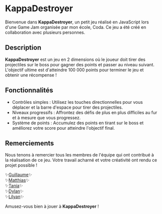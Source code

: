 # KappaDestroyer

Bienvenue dans **KappaDestroyer**, un petit jeu réalisé en JavaScript lors d'une Game Jam organisée par mon école, Coda. Ce jeu a été créé en collaboration avec plusieurs personnes.

## Description

**KappaDestroyer** est un jeu en 2 dimensions où le joueur doit tirer des projectiles sur le boss pour gagner des points et passer au niveau suivant. L'objectif ultime est d'atteindre 100 000 points pour terminer le jeu et obtenir une récompense !

## Fonctionnalités

- Contrôles simples : Utilisez les touches directionnelles pour vous déplacer et la barre d'espace pour tirer des projectiles.
- Niveaux progressifs : Affrontez des défis de plus en plus difficiles au fur et à mesure que vous progressez.
- Système de points : Accumulez des points en tirant sur le boss et améliorez votre score pour atteindre l'objectif final.

## Remerciements

Nous tenons à remercier tous les membres de l'équipe qui ont contribué à la réalisation de ce jeu. Votre travail acharné et votre créativité ont rendu ce projet possible !

✨[Guillaume](https://github.com/GuillaumeSIMONJP)✨<br>
✨[Matthias](https://github.com/Mattoucoding)✨<br>
✨[Tania](https://github.com/teenkywinky)✨<br>
✨[Dylan](https://github.com/dylansolon)✨<br>
✨[Lilyan](https://github.com/DIGYSKY)✨


Amusez-vous bien à jouer à **KappaDestroyer** !

